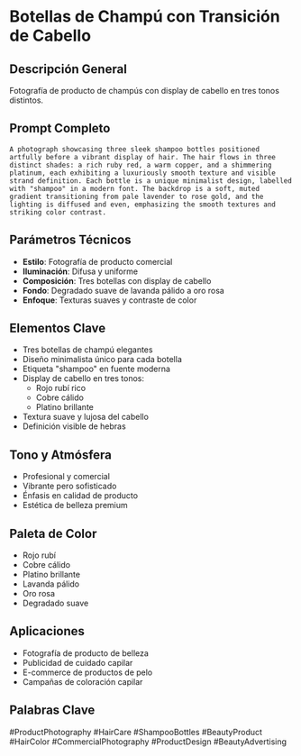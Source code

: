 # Botellas de Champú con Transición de Cabello

## Descripción General
Fotografía de producto de champús con display de cabello en tres tonos distintos.

## Prompt Completo
```
A photograph showcasing three sleek shampoo bottles positioned artfully before a vibrant display of hair. The hair flows in three distinct shades: a rich ruby red, a warm copper, and a shimmering platinum, each exhibiting a luxuriously smooth texture and visible strand definition. Each bottle is a unique minimalist design, labelled with "shampoo" in a modern font. The backdrop is a soft, muted gradient transitioning from pale lavender to rose gold, and the lighting is diffused and even, emphasizing the smooth textures and striking color contrast.
```

## Parámetros Técnicos
- **Estilo**: Fotografía de producto comercial
- **Iluminación**: Difusa y uniforme
- **Composición**: Tres botellas con display de cabello
- **Fondo**: Degradado suave de lavanda pálido a oro rosa
- **Enfoque**: Texturas suaves y contraste de color

## Elementos Clave
- Tres botellas de champú elegantes
- Diseño minimalista único para cada botella
- Etiqueta "shampoo" en fuente moderna
- Display de cabello en tres tonos:
  - Rojo rubí rico
  - Cobre cálido
  - Platino brillante
- Textura suave y lujosa del cabello
- Definición visible de hebras

## Tono y Atmósfera
- Profesional y comercial
- Vibrante pero sofisticado
- Énfasis en calidad de producto
- Estética de belleza premium

## Paleta de Color
- Rojo rubí
- Cobre cálido
- Platino brillante
- Lavanda pálido
- Oro rosa
- Degradado suave

## Aplicaciones
- Fotografía de producto de belleza
- Publicidad de cuidado capilar
- E-commerce de productos de pelo
- Campañas de coloración capilar

## Palabras Clave
#ProductPhotography #HairCare #ShampooBottles #BeautyProduct #HairColor #CommercialPhotography #ProductDesign #BeautyAdvertising
